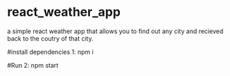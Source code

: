 # react_weather_app
a simple react weather app that allows you to find out any city and recieved back to the coutry of that city.

#install dependencies
 1: npm i
 
#Run
 2: npm start
